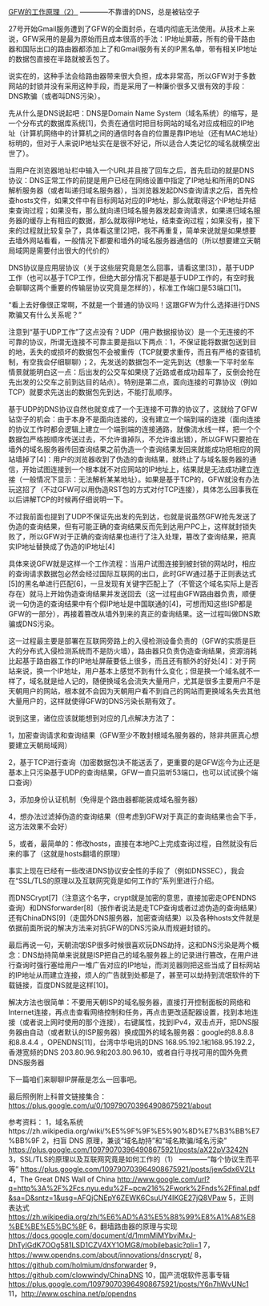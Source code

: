 [GFW的工作原理（2）](https://plus.google.com/+GhostAssassin/posts/Wqz2qrXdyqs)
                                 ————不靠谱的DNS，总是被钻空子

27号开始Gmail服务遭到了GFW的全面封杀，在墙内彻底无法使用。从技术上来说，GFW采用的是最为原始而且成本很高的手法：IP地址屏蔽，所有的骨干路由器和国际出口的路由器都添加上了和Gmail服务有关的IP黑名单，带有相关IP地址的数据包直接在半路就被丢包了。

说实在的，这种手法会给路由器带来很大负担，成本非常高，所以GFW对于多数网站的封锁并没有采用这种手段，而是采用了一种廉价很多又很有效的手段：DNS欺骗（或者叫DNS污染）。

先从什么是DNS说起吧：DNS是Domain Name System（域名系统）的缩写，是一个分布式的数据库系统[1]，负责在通信时把目标网站的域名对应成相应的IP地址（计算机网络中的计算机之间的通信时各自的位置是靠IP地址（还有MAC地址）标明的，但对于人来说IP地址实在是很不好记，所以适合人类记忆的域名就横空出世了）。

当用户在浏览器地址栏中输入一个URL并且按了回车之后，首先启动的就是DNS协议：DNS正常工作的前提是用户已经在网络设置中指定了IP地址和所用的DNS解析服务器（或者叫递归域名服务器），当浏览器发起DNS查询请求之后，首先检查hosts文件，如果文件中有目标网站对应的IP地址，那么就取得这个IP地址并结束查询过程；如果没有，那么就向递归域名服务器发起查询请求，如果递归域名服务器的缓存上有相应的数据，那么就取得IP地址，结束查询过程；如果没有，接下来的过程就比较复杂了，具体看这里[2]吧，我不再重复，简单来说就是如果想要去墙外网站看看，一般情况下都要和墙外的域名服务器通信的（所以想要建立天朝局域网是需要付出很大的代价的）

DNS协议是应用层协议（关于这些层究竟是怎么回事，请看这里[3]），基于UDP工作（也可以基于TCP工作，但绝大部分情况下都是基于UDP工作的，有空时我会聊聊这两个重要的传输层协议究竟是怎样的），标准工作端口是53端口[1]。

“看上去好像很正常啊，不就是一个普通的协议吗！这跟GFW为什么选择进行DNS欺骗又有什么关系呢？”

注意到“基于UDP工作”了这点没有？UDP（用户数据报协议）是一个无连接的不可靠的协议，所谓无连接不可靠主要是指以下两点：1，不保证能将数据包送到目的地，丢失的或损坏的数据包不会被重传（TCP就要求重传，而且有严格的查错机制，有空我会仔细聊聊）；2，先发送的数据包不一定先到达（想象一下平时坐车情景就能明白这一点：后出发的公交车如果绕了近路或者成功超车了，反倒会抢在先出发的公交车之前到达目的站点）。特别是第二点，面向连接的可靠协议（例如TCP）就要求先送出的数据包先到达，不能打乱顺序。

基于UDP的DNS协议自然也就变成了一个无连接不可靠的协议了，这就给了GFW钻空子的机会：由于本身不是面向连接的，没有建立一个端到端的连接（面向连接的协议工作时都会逻辑上建立一个端到端的连接通路，就像流水线一样，把一个个数据包严格按顺序传送过去，不允许谁掉队，不允许谁出错），所以GFW只要抢在墙外的域名服务器传回查询结果之前伪造一个查询结果发回来就能成功把相应的网站墙掉了[4]：用户的浏览器收到了伪造的查询结果，就终止了与域名服务器的通信，开始试图连接到一个根本就不对应网站的IP地址上，结果就是无法成功建立连接（一般情况下显示：无法解析某某地址）。如果是基于TCP的，GFW就没有办法玩这招了（不过GFW可以用伪造RST包的方式对付TCP连接），具体怎么回事我在以后讲解TCP的时候再仔细说明一下。

不过我前面也提到了UDP不保证先出发的先到达，也就是说虽然GFW抢先发送了伪造的查询结果，但有可能正确的查询结果反而先到达用户PC上，这样就封锁失败了，所以GFW对于正确的查询结果也进行了注入处理，篡改了查询结果，把真实IP地址替换成了伪造的IP地址[4]

具体来说GFW就是这样一个工作流程：当用户试图连接到被封锁的网站时，相应的查询请求数据包必然会经过国际互联网的出口，此时GFW通过基于正则表达式[5]的黑名单进行匹配[6]，一旦发现有关键字匹配上了（不管这个域名实际上是否存在）就马上开始伪造查询结果并发送回去（这一过程由GFW路由器负责，顺便说一句伪造的查询结果中有个假IP地址是中国联通的[4]，可想而知这些ISP都是GFW的一部分），再接着篡改从墙外到来的真正的查询结果。这一过程叫做DNS欺骗或DNS污染。

这一过程最主要是部署在互联网旁路上的入侵检测设备负责的（GFW的实质是巨大的分布式入侵检测系统而不是防火墙），路由器只负责伪造查询结果，资源消耗比起基于路由器工作的IP地址屏蔽要低上很多，而且还有额外的好处[4]：对于网站来说，换一个IP地址，用户基本上感觉不到有什么变化；但是换一个域名就不一样了，域名就是给人记的，随便换域名会流失大量用户，尤其是很多主要用户不是天朝用户的网站，根本就不会因为天朝用户看不到自己的网站而更换域名失去其他大量用户的，这样就使得GFW的DNS污染长期有效了。

说到这里，诸位应该就能想到对应的几点解决方法了：

1，加密查询请求和查询结果（GFW至少不敢封根域名服务器的，除非共匪真心想要建立天朝局域网）

2，基于TCP进行查询（加密数据包决不能送丢了，更重要的是GFW迄今为止还是基本上只污染基于UDP的查询结果，GFW一直只监听53端口，也可以试试换个端口查询）

3，添加身份认证机制（免得是个路由器都能装成域名服务器）

4，想办法过滤掉伪造的查询结果（但考虑到GFW对于真正的查询结果也会下手，这方法效果不会好）

5，或者，最简单的：修改hosts，直接在本地PC上完成查询过程，自然就没有后来的事了（这就是hosts翻墙的原理）

事实上现在已经有一些改进DNS协议安全性的手段了（例如DNSSEC），我会在“SSL/TLS的原理以及互联网究竟是如何工作的”系列里进行介绍。

而DNSCrypt[7]（注意这个名字，crypt就是加密的意思，直接加密走OPENDNS查询）和DNSforwarder[8]（按作者说法是走TCP查询或者过滤伪造的查询结果）还有ChinaDNS[9]（走国外DNS服务器，加密查询结果）以及各种hosts文件就是依据前面所说的解决方法来对抗GFW的DNS污染从而规避封锁的。

最后再说一句，天朝流氓ISP很多时候很喜欢玩DNS劫持，这和DNS污染是两个概念：DNS劫持简单来说就是ISP把自己的域名服务器上的记录进行篡改，在用户进行查询时强行塞给用户一堆广告对应的IP地址，而浏览器则把这些当成了目标网站的IP地址从而建立连接，烦人的广告就到处都是了，甚至可以劫持到流氓软件的下载链接，百度DNS就是这样[10]。

解决方法也很简单：不要用天朝ISP的域名服务器，直接打开控制面板的网络和Internet连接，再点击查看网络控制和任务，再点击更改适配器设置，找到本地连接（或者说上网时使用的那个连接），右键属性，找到IPv4，双击点开，把DNS服务器由自动（或者默认的ISP服务器）换成国外的域名服务器：google的8.8.8.8和8.8.4.4 ，OPENDNS[11]，台湾中华电讯的DNS 168.95.192.1和168.95.192.2，香港宽频的DNS 203.80.96.9和203.80.96.10，或者自行寻找可用的国外免费DNS服务器

下一篇咱们来聊聊IP屏蔽是怎么一回事吧。

最后照例附上科普文链接集合：https://plus.google.com/u/0/109790703964908675921/about

参考资料：
1，域名系统https://zh.wikipedia.org/wiki/%E5%9F%9F%E5%90%8D%E7%B3%BB%E7%BB%9F
2，扫盲 DNS 原理，兼谈“域名劫持”和“域名欺骗/域名污染” https://plus.google.com/109790703964908675921/posts/aX22pV3242N
3，SSL/TLS的原理以及互联网究竟是如何工作的（1）
                                                   ————“每个协议生而平等”
https://plus.google.com/109790703964908675921/posts/jew5dx6V2Lt
4，The Great DNS Wall of China
http://www.google.com/url?q=http%3A%2F%2Fcs.nyu.edu%2F~pcw216%2Fwork%2Fnds%2Ffinal.pdf&sa=D&sntz=1&usg=AFQjCNEpY6ZEWK6CsuUY4IKGE27jQ8VPaw
5，正则表达式
https://zh.wikipedia.org/zh/%E6%AD%A3%E5%88%99%E8%A1%A8%E8%BE%BE%E5%BC%8F
6，翻墙路由器的原理与实现
https://docs.google.com/document/d/1mmMiMYbviMxJ-DhTyIGdK7OOg581LSD1CZV4XY1OMG8/mobilebasic?pli=1
7，https://www.opendns.com/about/innovations/dnscrypt/
8，https://github.com/holmium/dnsforwarder
9，https://github.com/clowwindy/ChinaDNS
10，国产流氓软件恶事专辑 https://plus.google.com/109790703964908675921/posts/Y6n7hWvUNc1
11，http://www.oschina.net/p/opendns﻿
